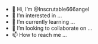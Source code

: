 - 👋 Hi, I’m @Inscrutable666angel
- 👀 I’m interested in
 ...
- 🌱 I’m currently learning ...
- 💞️ I’m looking to collaborate on ...
- 📫 How to reach me ...

<!---
Inscrutable666angel/Inscrutable666angel is a ✨ special ✨ repository because its `README.md` (this file) appears on your GitHub profile.
You can click the Preview link to take a look at your changes.
--->

